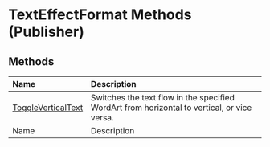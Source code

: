 
# TextEffectFormat Methods (Publisher)

## Methods



|**Name**|**Description**|
|:-----|:-----|
| [ToggleVerticalText](627ddbcc-5951-70c6-4e54-de0e9a4bebec.md)|Switches the text flow in the specified WordArt from horizontal to vertical, or vice versa.|
|Name|Description|
